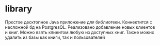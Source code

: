 # library
Простое десктопное Java приложение для библиотеки. Коннектится с несложной бд на PostgresQL. Реализовано добавление новых клиентов и книг. Можно взять клиентом любую из доступных книг. Также можно удалить из базы как книги, так и пользователей

